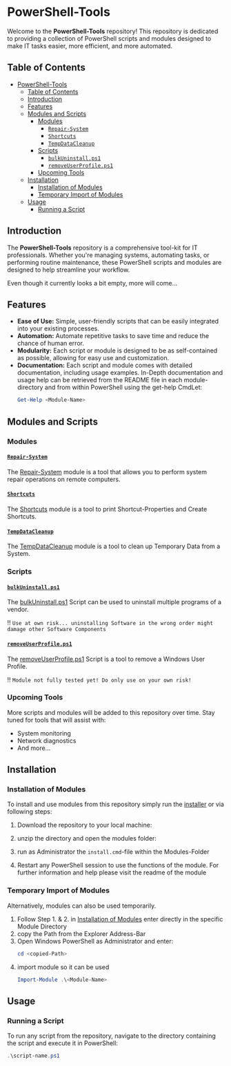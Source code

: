 # PowerShell-Tools

Welcome to the **PowerShell-Tools** repository! This repository is dedicated to providing a collection of PowerShell scripts and modules designed to make IT tasks easier, more efficient, and more automated.

## Table of Contents

- [PowerShell-Tools](#powershell-tools)
	- [Table of Contents](#table-of-contents)
	- [Introduction](#introduction)
	- [Features](#features)
	- [Modules and Scripts](#modules-and-scripts)
		- [Modules](#modules)
			- [`Repair-System`](#repair-system)
			- [`Shortcuts`](#shortcuts)
			- [`TempDataCleanup`](#tempdatacleanup)
		- [Scripts](#scripts)
			- [`bulkUninstall.ps1`](#bulkuninstallps1)
			- [`removeUserProfile.ps1`](#removeuserprofileps1)
		- [Upcoming Tools](#upcoming-tools)
	- [Installation](#installation)
		- [Installation of Modules](#installation-of-modules)
		- [Temporary Import of Modules](#temporary-import-of-modules)
	- [Usage](#usage)
		- [Running a Script](#running-a-script)


## Introduction

The **PowerShell-Tools** repository is a comprehensive tool-kit for IT professionals. Whether you're managing systems, automating tasks, or performing routine maintenance, these PowerShell scripts and modules are designed to help streamline your workflow.

Even though it currently looks a bit empty, more will come...

## Features

- **Ease of Use:** Simple, user-friendly scripts that can be easily integrated into your existing processes.
- **Automation:** Automate repetitive tasks to save time and reduce the chance of human error.
- **Modularity:** Each script or module is designed to be as self-contained as possible, allowing for easy use and customization.
- **Documentation:** Each script and module comes with detailed documentation, including usage examples.
In-Depth documentation and usage help can be retrieved from the README file in each module-directory and from within PowerShell using the get-help CmdLet:
	```PowerShell
	Get-Help <Module-Name>
	```

## Modules and Scripts

### Modules
#### [`Repair-System`](./modules/Repair-System)

The [Repair-System](./modules/Repair-System) module is a tool that allows you to perform system repair operations on remote computers.


#### [`Shortcuts`](./modules/Shortcuts)

The [Shortcuts](./modules/Shortcuts) module is a tool to print Shortcut-Properties and Create Shortcuts.


#### [`TempDataCleanup`](./modules/TempDataCleanup)

The [TempDataCleanup](./modules/TempDataCleanup) module is a tool to clean up Temporary Data from a System.

### Scripts
#### [`bulkUninstall.ps1`](./scripts/bulkUninstall.ps1)

The [bulkUninstall.ps1](./scripts/bulkUninstall.ps1) Script can be used to uninstall multiple programs of a vendor.

 :bangbang: ``Use at own risk... uninstalling Software in the wrong order might damage other Software Components``


#### [`removeUserProfile.ps1`](./scripts/removeUserProfile.ps1)

The [removeUserProfile.ps1](./scripts/removeUserProfile.ps1) Script is a tool to remove a Windows User Profile.

 :bangbang: ``Module not fully tested yet! Do only use on your own risk!``


### Upcoming Tools

More scripts and modules will be added to this repository over time. Stay tuned for tools that will assist with:

- System monitoring
- Network diagnostics
- And more...

## Installation
### Installation of Modules

To install and use modules from this repository simply run the [installer](https://github.com/halatsWol/PowerShell-Tools/releases) or via following steps:

1. Download the repository to your local machine:

2. unzip the directory and open the modules folder:

3. run as Administrator the ```install.cmd```-file within the Modules-Folder




4. Restart any PowerShell session to use the functions of the module. For further information and help please visit the readme of the module

### Temporary Import of Modules

Alternatively, modules can also be used temporarily.

1. Follow Step 1. & 2. in [Installation of Modules](#installation-of-modules) enter directly in the specific Module Directory
2. copy the Path from the Explorer Address-Bar
3. Open Windows PowerShell as Administrator and enter:
	```PowerShell
	cd <copied-Path>
	```
4. import module so it can be used
	```PowerShell
	Import-Module .\<Module-Name>
	```

## Usage

### Running a Script

To run any script from the repository, navigate to the directory containing the script and execute it in PowerShell:

```PowerShell
.\script-name.ps1
```